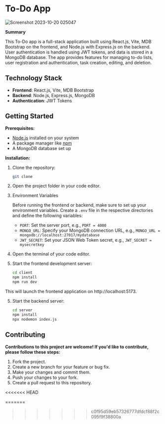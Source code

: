 # To-Do App

![Screenshot 2023-10-20 025047](![login](https://github.com/Gobind557/ToDo-React-main/assets/72307219/7c811e49-8a54-4cab-ad94-1696be22e730)
)

**Summary**

This To-Do app is a full-stack application built using React.js, Vite, MDB Bootstrap on the frontend, and Node.js with Express.js on the backend. User authentication is handled using JWT tokens, and data is stored in a MongoDB database. The app provides features for managing to-do lists, user registration and authentication, task creation, editing, and deletion.

## Technology Stack

- **Frontend**: React.js, Vite, MDB Bootstrap
- **Backend**: Node.js, Express.js, MongoDB
- **Authentication**: JWT Tokens


## Getting Started

**Prerequisites:**

- [Node.js](https://nodejs.org/) installed on your system
- A package manager like [npm](https://www.npmjs.com/)
- A MongoDB database set up

**Installation:**

1. Clone the repository:

   ```bash
   git clone 

2. Open the project folder in your code editor.
   
3. Environment Variables

   Before running the frontend or backend, make sure to set up your environment variables. Create a `.env` file in the respective directories and define the following variables:
   
      - `PORT`: Set the server port, e.g., `PORT = 4000`
      - `MONGO_URL`: Specify your MongoDB connection URL, e.g., `MONGO_URL = mongodb://localhost:27017/mydatabase`
      - `JWT_SECRET`: Set your JSON Web Token secret, e.g., `JWT_SECRET = mysecretkey`

5. Open the terminal of your code editor.

6. Start the frontend development server:  

   ```bash
   cd client
   npm install
   npm run dev
This will launch the frontend application on http://localhost:5173.

5. Start the backend server:

   ```bash
   cd server
   npm install
   npx nodemon index.js
   

## Contributing

**Contributions to this project are welcome! If you'd like to contribute, please follow these steps:**

1. Fork the project.
2. Create a new branch for your feature or bug fix.
3. Make your changes and commit them.
4. Push your changes to your fork.
5. Create a pull request to this repository.




<<<<<<< HEAD

=======
>>>>>>> c0f95d59eb57326777dfdcf88f2c095f9f38800a


